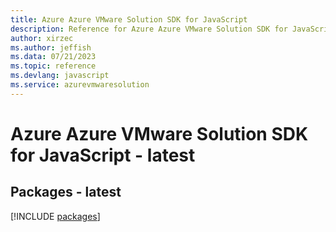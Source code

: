 ```yaml
---
title: Azure Azure VMware Solution SDK for JavaScript
description: Reference for Azure Azure VMware Solution SDK for JavaScript
author: xirzec
ms.author: jeffish
ms.data: 07/21/2023
ms.topic: reference
ms.devlang: javascript
ms.service: azurevmwaresolution
---
```

# Azure Azure VMware Solution SDK for JavaScript - latest
## Packages - latest
[!INCLUDE [packages](azure-vmware-solution-index.md)]